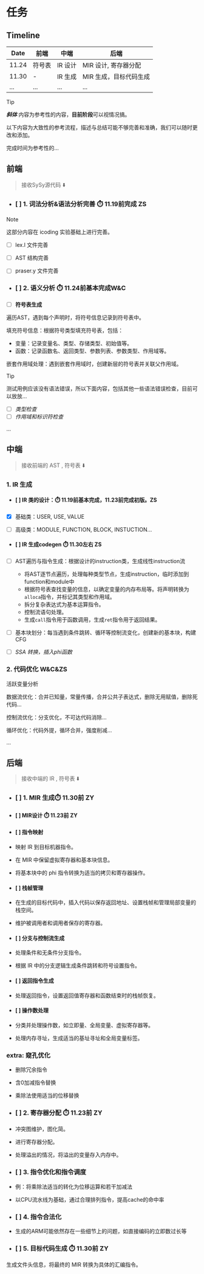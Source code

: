 # 任务

## Timeline

| Date  | 前端   | 中端    | 后端                   |
| ----- | ------ | ------- | ---------------------- |
| 11.24 | 符号表 | IR 设计 | MIR 设计, 寄存器分配   |
| 11.30 | -      | IR 生成 | MIR 生成，目标代码生成 |
| ...   | ...    | ...     | ...                    |

> [!TIP]
>
> ***斜体*** 内容为参考性的内容，**目前阶段**可以视情况搞。
>
> 以下内容为大致性的参考流程，描述与总结可能不够完善和准确，我们可以随时更改和添加。
>
> 完成时间为参考性的...

## 前端

> 接收SySy源代码 ⬇️

- ### [ ] 1. 词法分析&语法分析完善 ⏱️ 11.19前完成 ZS

> [!NOTE]
>
> 这部分内容在 icoding 实验基础上进行完善。

- [ ] lex.l 文件完善

- [ ] AST 结构完善

- [ ] praser.y 文件完善


- ### [ ] 2. 语义分析 ⏱️ 11.24前基本完成W&C


- [ ] **符号表生成**

遍历AST，遇到每个声明时，将符号信息记录到符号表中。

填充符号信息：根据符号类型填充符号表，包括：
- 变量：记录变量名、类型、存储类型、初始值等。
- 函数：记录函数名、返回类型、参数列表、参数类型、作用域等。

嵌套作用域处理：遇到嵌套作用域时，创建新层的符号表并关联父作用域。

> [!TIP]
>
> 测试用例应该没有语法错误，所以下面内容，包括其他一些语法错误检查，目前可以放放...

- [ ] *类型检查*
- [ ] *作用域和标识符检查*

...

## 中端

> 接收前端的 AST , 符号表 ⬇️

### 1. IR 生成

- #### [ ] IR 类的设计：⏱️ 11.19前基本完成，11.23前完成初版。ZS


- [x] 基础类：USER, USE, VALUE

- [ ] 高级类：MODULE, FUNCTION, BLOCK, INSTUCTION...

- #### [ ] IR 生成codegen ⏱️ 11.30左右 ZS


- [ ] AST遍历与指令生成：根据设计的instruction类，生成线性instruction流

  - 将AST逐节点遍历，处理每种类型节点，生成instruction，临时添加到function和module中
  - 根据符号表查找变量的信息，以确定变量的内存布局等。将声明转换为`alloca`指令，并标记其类型和作用域。
  - 拆分复杂表达式为基本运算指令。
  - 控制流语句处理。
  - 生成`call`指令用于函数调用，生成`ret`指令用于返回结果。
- [ ] 基本块划分：每当遇到条件跳转、循环等控制流变化，创建新的基本块，构建CFG
- [ ] *SSA 转换，插入phi函数*

###  2. 代码优化 W&C&ZS

活跃变量分析

数据流优化：合并已知量，常量传播，合并公共子表达式，删除无用赋值，删除死代码...

控制流优化：分支优化，不可达代码消除...

循环优化：代码外提，循环合并，强度削减...

...

## 后端

> 接收中端的 IR , 符号表 ⬇️

- ### [ ] 1. MIR 生成⏱️ 11.30前 ZY


- #### [ ] MIR设计​ ⏱️ ​11.23前 ZY


- #### [ ] 指令映射 


- 映射 IR 到目标机器指令。

- 在 MIR 中保留虚拟寄存器和基本块信息。

- 将基本块中的 phi 指令转换为适当的拷贝和寄存器操作。

- #### [ ] 栈帧管理


- 在生成的目标代码中，插入代码以保存返回地址、设置栈帧和管理局部变量的栈空间。
- 维护被调用者和调用者保存的寄存器。

- #### [ ] 分支与控制流生成


- 处理条件和无条件分支指令。
- 根据 IR 中的分支逻辑生成条件跳转和符号设置指令。

- #### [ ] 返回指令生成


- 处理返回指令，设置返回值寄存器和函数结束时的栈帧恢复。

- #### [ ] 操作数处理


- 分类并处理操作数，如立即量、全局变量、虚拟寄存器等。

- 处理内存寻址，生成适当的基址寻址和全局变量标签。

### extra: 窥孔优化

- 删除冗余指令
- 含0加减指令替换
- 乘除法使用适当的位移替换

- ### [ ] 2. 寄存器分配 ⏱️ 11.23前​ ZY


- 冲突图维护，图化简。
- 进行寄存器分配。
- 处理溢出的情况，将溢出的变量存入内存中。

- ### [ ] 3. 指令优化和指令调度

- 例：将乘除法适当的转化为位移运算和若干加减法
- 以CPU流水线为基础，通过合理排列指令，提高cache的命中率

- ### [ ] 4. 指令合法化

- 生成的ARM可能依然存在一些细节上的问题，如直接编码的立即数过长等

- ### [ ] 5. 目标代码生成 ⏱️ 11.30前 ​ZY

生成文件头信息，将最终的 MIR 转换为具体的汇编指令。

